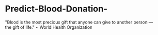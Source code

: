 # Predict-Blood-Donation-
"Blood is the most precious gift that anyone can give to another person — the gift of life." ~ World Health Organization
